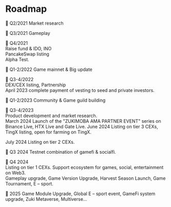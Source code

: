 # Roadmap

🔰 Q2/2021 Market research&#x20;

🔰 Q3/2021 Gameplay&#x20;

🔰 Q4/2021 \
Raise fund & IDO, INO \
PancakeSwap listing \
Alpha Test.&#x20;

🔰 Q1-2/2022 Game mainnet & Big update&#x20;

🔰 Q3-4/2022 \
DEX/CEX listing, Partnership \
April 2023 complete payment of vesting to seed and private investors.&#x20;

🔰 Q1-2/2023 Community & Game guild building&#x20;

🔰 Q3-4/2023 \
Product development and market research. \
March 2024 Launch of the "ZUKIMOBA AMA PARTNER EVENT" series on Binance Live, HTX Live and Gate Live. June 2024 Listing on tier 3 CEXs, TingX listing, open for farming on TingX.&#x20;

July 2024 Listing on tier 2 CEXs.&#x20;

🔰 Q3 2024 Testnet combination of gamefi & socialfi.&#x20;

🔰 Q4 2024 \
Listing on tier 1 CEXs. Support ecosystem for games, social, entertainment on Web3. \
Gameplay upgrade, Game Version Upgrade, Harvest Season Launch, Game Tournament, E – sport.&#x20;

🔰 2025 ​​Game Module Upgrade, Global E – sport event, GameFi system upgrade, Zuki Metaverse, Multiverse…
